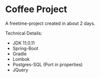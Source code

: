 # Coffee Project

A freetime-project created in about 2 days.

Technical Details:
 - JDK 11.0.11
 - Spring-Boot
 - Gradle
 - Lombok
 - Postgres-SQL (Port in properties)
 - JQuery
